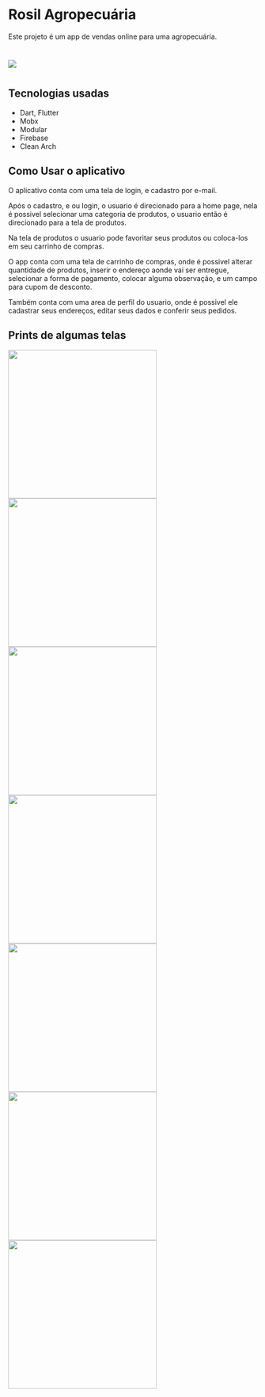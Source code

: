 # Rosil Agropecuária
Este projeto é um app de vendas online para uma agropecuária.

#

<img src="http://img.shields.io/static/v1?label=STATUS&message=EM%20DESENVOLVIMENTO&color=GREEN&style=for-the-badge"/>

#

## Tecnologias usadas
- Dart, Flutter
- Mobx
- Modular
- Firebase
- Clean Arch

## Como Usar o aplicativo
O aplicativo conta com uma tela de login, e cadastro por e-mail. 

Após o cadastro, e ou login, o usuario é direcionado para a home page, nela é possivel selecionar uma categoria de produtos, o usuario então é direcionado para a tela de produtos.

Na tela de produtos o usuario pode favoritar seus produtos ou coloca-los em seu carrinho de compras.

O app conta com uma tela de carrinho de compras, onde é possivel alterar quantidade de produtos, inserir o endereço aonde vai ser entregue, selecionar a forma de pagamento, colocar alguma observação, e um campo para cupom de desconto.

Também conta com uma area de perfil do usuario, onde é possivel ele cadastrar seus endereços, editar seus dados e conferir seus pedidos.

## Prints de algumas telas

[<img src="images/tela_login.jpg" width="300"/>](images/tela_login.jpg)
[<img src="images/tela_cadastro.jpg" width="300"/>](images/tela_cadastro.jpg)
[<img src="images/tela_home.jpg" width="300"/>](images/tela_home.jpg)
[<img src="images/tela_produto.jpg" width="300"/>](images/tela_produto.jpg)
[<img src="images/tela_carrinho.jpg" width="300"/>](images/tela_carrinho.jpg)
[<img src="images/tela_perfil.jpg" width="300"/>](images/tela_perfil.jpg)
[<img src="images/tela_pedidos.jpg" width="300"/>](images/tela_pedidos.jpg)